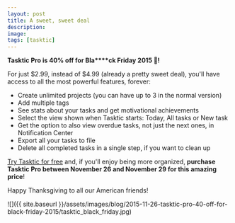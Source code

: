 ```yaml
---
layout: post
title: A sweet, sweet deal
description:
image:
tags: [tasktic]
---
```

**Tasktic Pro is 40% off for Bla****ck Friday 2015 🎉!**

For just $2.99, instead of $4.99 (already a pretty sweet deal), you'll have access to all the most powerful features, forever:

-   Create unlimited projects (you can have up to 3 in the normal version)
-   Add multiple tags
-   See stats about your tasks and get motivational achievements
-   Select the view shown when Tasktic starts: Today, All tasks or New task
-   Get the option to also view overdue tasks, not just the next ones, in Notification Center
-   Export all your tasks to file
-   Delete all completed tasks in a single step, if you want to clean up

[Try Tasktic for free](https://geo.itunes.apple.com/us/app/tasktic-manage-your-tasks/id1036139076?mt=8&at=1000l3L9&ct=website) and, if you'll enjoy being more organized, **purchase Tasktic Pro between November 26 and November 29 for this amazing price**!

Happy Thanksgiving to all our American friends!

![]({{ site.baseurl }}/assets/images/blog/2015-11-26-tasktic-pro-40-off-for-black-friday-2015/tasktic_black_friday.jpg)